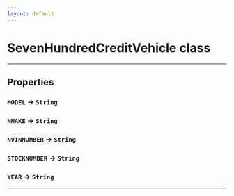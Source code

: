 ```yaml
---
layout: default
---
```

# SevenHundredCreditVehicle class
---
## Properties

### `MODEL` → `String`

### `NMAKE` → `String`

### `NVINNUMBER` → `String`

### `STOCKNUMBER` → `String`

### `YEAR` → `String`

---
